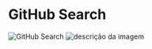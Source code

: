 # GitHub Search

<a href="https://api-github-dev-brown.vercel.app/" target="_black"></a>
<img src="assets/image/search.jpg" alt="GitHub Search" />
![descrição da imagem](assets/image/search.jpg)
